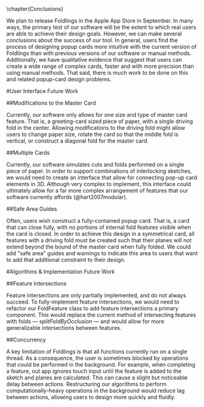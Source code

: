 \chapter{Conclusions}

We plan to release Foldlings in the Apple App Store in September.  In many ways, the primary test of our software will be the extent to which real users are able to achieve their design goals.  However, we can make several conclusions about the success of our tool.  In general, users find the process of designing popup cards more intuitive with the current version of Foldlings than with previous versions of our software or manual methods.  Additionally, we have qualitative evidence that suggest that users can create a wide range of complex cards, faster and with more precision than using manual methods.  That said, there is much work to be done on this and related popup-card design problems.

#User Interface Future Work

##Modifications to the Master Card

Currently, our software only allows for one size and type of master card feature.  That is, a greeting-card sized piece of paper, with a single driving fold in the center.  Allowing modifications to the driving fold might allow users to change paper size, rotate the card so that the middle fold is vertical, or construct a diagonal fold for the master card.

##Multiple Cards

Currently, our software simulates cuts and folds performed on a single piece of paper.  In order to support combinations of interlocking sketches, we would need to create an interface that allow for connecting pop-up card elements in 3D.  Although very complex to implement, this interface could ultimately allow for a far more complex arrangement of features that our software currently affords (@hart2007modular).

##Safe Area Guides

Often, users wish construct a fully-contained popup card.  That is, a card that can close fully, with no portions of internal fold features visible when the card is closed.  In order to achieve this design in a symmetrical card, all features with a driving fold must be created such that their planes will not extend beyond the bound of the master card when fully folded.  We could add "safe area" guides and warnings to indicate this area to users that want to add that additional constraint to their design.

#Algorithms & Implementation Future Work

##Feature Intersections

Feature intersections are only partially implemented, and do not always succeed.  To fully-implement feature intersections, we would need to refactor our FoldFeature class to add feature intersections a primary component.  This would replace the current method of intersecting features with folds — _splitFoldByOcclusion_ — and would allow for more generalizable intersections between features.

##Concurrency

A key limitation of Foldlings is that all functions currently run on a single thread.  As a consequence, the user is sometimes blocked by operations that could be performed in the background.  For example, when completing a feature, out app ignores touch input until the feature is added to the sketch and planes are calculated.  This can cause a slight but noticeable delay between actions.  Restructuring our algorithms to perform computationally-heavy operations in the background would reduce lag between actions, allowing users to design more quickly and fluidly.
